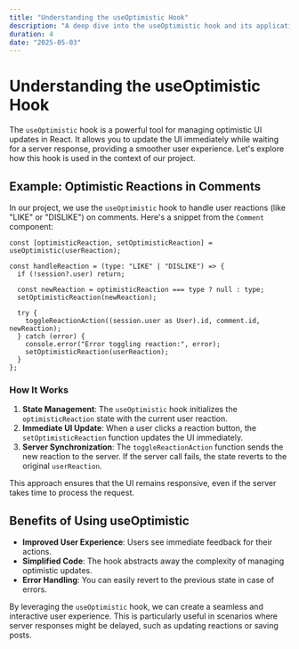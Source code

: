 ```yaml
---
title: "Understanding the useOptimistic Hook"
description: "A deep dive into the useOptimistic hook and its application in React components."
duration: 4
date: "2025-05-03"
---
```


# Understanding the useOptimistic Hook

The `useOptimistic` hook is a powerful tool for managing optimistic UI updates in React. It allows you to update the UI immediately while waiting for a server response, providing a smoother user experience. Let's explore how this hook is used in the context of our project.

## Example: Optimistic Reactions in Comments

In our project, we use the `useOptimistic` hook to handle user reactions (like "LIKE" or "DISLIKE") on comments. Here's a snippet from the `Comment` component:

```tsx
const [optimisticReaction, setOptimisticReaction] = useOptimistic(userReaction);

const handleReaction = (type: "LIKE" | "DISLIKE") => {
  if (!session?.user) return;

  const newReaction = optimisticReaction === type ? null : type;
  setOptimisticReaction(newReaction);

  try {
    toggleReactionAction((session.user as User).id, comment.id, newReaction);
  } catch (error) {
    console.error("Error toggling reaction:", error);
    setOptimisticReaction(userReaction);
  }
};
```

### How It Works
1. **State Management**: The `useOptimistic` hook initializes the `optimisticReaction` state with the current user reaction.
2. **Immediate UI Update**: When a user clicks a reaction button, the `setOptimisticReaction` function updates the UI immediately.
3. **Server Synchronization**: The `toggleReactionAction` function sends the new reaction to the server. If the server call fails, the state reverts to the original `userReaction`.

This approach ensures that the UI remains responsive, even if the server takes time to process the request.

## Benefits of Using useOptimistic
- **Improved User Experience**: Users see immediate feedback for their actions.
- **Simplified Code**: The hook abstracts away the complexity of managing optimistic updates.
- **Error Handling**: You can easily revert to the previous state in case of errors.

By leveraging the `useOptimistic` hook, we can create a seamless and interactive user experience. This is particularly useful in scenarios where server responses might be delayed, such as updating reactions or saving posts.